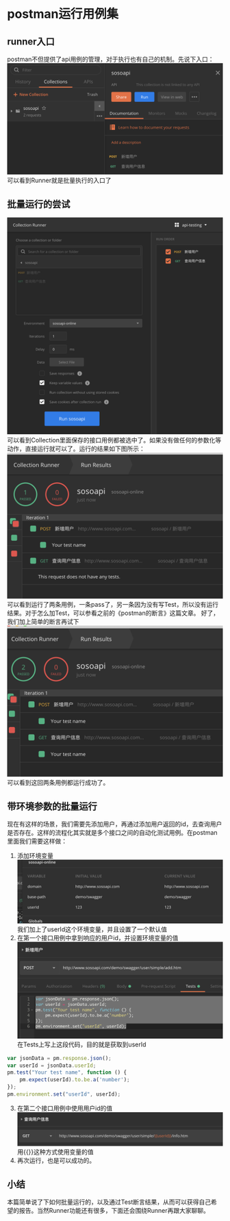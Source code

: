 # postman运行用例集
## runner入口
postman不但提供了api用例的管理，对于执行也有自己的机制。先说下入口：
![runner入口](screenshot/2020-03-02-15-37-43.png)
可以看到Runner就是批量执行的入口了
## 批量运行的尝试
![运行界面](screenshot/2020-03-02-15-38-48.png)
可以看到Collection里面保存的接口用例都被选中了。如果没有做任何的参数化等动作，直接运行就可以了。运行的结果如下图所示：
![运行结果](screenshot/2020-03-02-15-40-39.png)
可以看到运行了两条用例，一条pass了，另一条因为没有写Test，所以没有运行结果。对于怎么加Test，可以参看之前的《postman的断言》这篇文章。
好了，我们加上简单的断言再试下
![简单的断言](screenshot/2020-03-02-15-42-43.png)
可以看到这回两条用例都运行成功了。
## 带环境参数的批量运行
现在有这样的场景，我们需要先添加用户，再通过添加用户返回的id，去查询用户是否存在。这样的流程化其实就是多个接口之间的自动化测试用例。在postman里面我们需要这样做：
1. 添加环境变量
![添加环境变量](screenshot/2020-03-02-15-47-11.png)
我们加上了userId这个环境变量，并且设置了一个默认值
2. 在第一个接口用例中拿到响应的用户id，并设置环境变量的值
![设置环境变量的值](screenshot/2020-03-02-15-47-55.png)
在Tests上写上这段代码，目的就是获取到userId
```js
var jsonData = pm.response.json();
var userId = jsonData.userId;
pm.test("Your test name", function () {
    pm.expect(userId).to.be.a('number');
});
pm.environment.set("userId", userId);
```
3. 在第二个接口用例中使用用户id的值
![使用用户id的值](screenshot/2020-03-02-15-48-53.png)
用{{}}这种方式使用变量的值
4. 再次运行，也是可以成功的。
## 小结
本篇简单说了下如何批量运行的，以及通过Test断言结果，从而可以获得自己希望的报告。当然Runner功能还有很多，下面还会围绕Runner再跟大家聊聊。